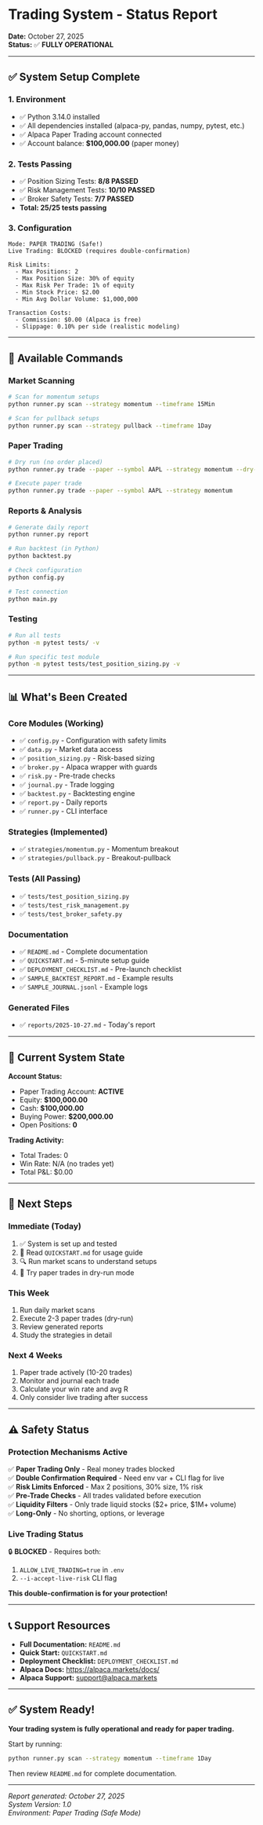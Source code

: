 # Trading System - Status Report
**Date:** October 27, 2025  
**Status:** ✅ **FULLY OPERATIONAL**

---

## ✅ System Setup Complete

### 1. **Environment**
- ✅ Python 3.14.0 installed
- ✅ All dependencies installed (alpaca-py, pandas, numpy, pytest, etc.)
- ✅ Alpaca Paper Trading account connected
- ✅ Account balance: **$100,000.00** (paper money)

### 2. **Tests Passing**
- ✅ Position Sizing Tests: **8/8 PASSED**
- ✅ Risk Management Tests: **10/10 PASSED**
- ✅ Broker Safety Tests: **7/7 PASSED**
- **Total: 25/25 tests passing**

### 3. **Configuration**
```
Mode: PAPER TRADING (Safe!)
Live Trading: BLOCKED (requires double-confirmation)

Risk Limits:
  - Max Positions: 2
  - Max Position Size: 30% of equity
  - Max Risk Per Trade: 1% of equity
  - Min Stock Price: $2.00
  - Min Avg Dollar Volume: $1,000,000
  
Transaction Costs:
  - Commission: $0.00 (Alpaca is free)
  - Slippage: 0.10% per side (realistic modeling)
```

---

## 🎯 Available Commands

### **Market Scanning**
```bash
# Scan for momentum setups
python runner.py scan --strategy momentum --timeframe 15Min

# Scan for pullback setups
python runner.py scan --strategy pullback --timeframe 1Day
```

### **Paper Trading**
```bash
# Dry run (no order placed)
python runner.py trade --paper --symbol AAPL --strategy momentum --dry-run

# Execute paper trade
python runner.py trade --paper --symbol AAPL --strategy momentum
```

### **Reports & Analysis**
```bash
# Generate daily report
python runner.py report

# Run backtest (in Python)
python backtest.py

# Check configuration
python config.py

# Test connection
python main.py
```

### **Testing**
```bash
# Run all tests
python -m pytest tests/ -v

# Run specific test module
python -m pytest tests/test_position_sizing.py -v
```

---

## 📊 What's Been Created

### **Core Modules** (Working)
- ✅ `config.py` - Configuration with safety limits
- ✅ `data.py` - Market data access
- ✅ `position_sizing.py` - Risk-based sizing
- ✅ `broker.py` - Alpaca wrapper with guards
- ✅ `risk.py` - Pre-trade checks
- ✅ `journal.py` - Trade logging
- ✅ `backtest.py` - Backtesting engine
- ✅ `report.py` - Daily reports
- ✅ `runner.py` - CLI interface

### **Strategies** (Implemented)
- ✅ `strategies/momentum.py` - Momentum breakout
- ✅ `strategies/pullback.py` - Breakout-pullback

### **Tests** (All Passing)
- ✅ `tests/test_position_sizing.py`
- ✅ `tests/test_risk_management.py`
- ✅ `tests/test_broker_safety.py`

### **Documentation**
- ✅ `README.md` - Complete documentation
- ✅ `QUICKSTART.md` - 5-minute setup guide
- ✅ `DEPLOYMENT_CHECKLIST.md` - Pre-launch checklist
- ✅ `SAMPLE_BACKTEST_REPORT.md` - Example results
- ✅ `SAMPLE_JOURNAL.jsonl` - Example logs

### **Generated Files**
- ✅ `reports/2025-10-27.md` - Today's report

---

## 🔄 Current System State

**Account Status:**
- Paper Trading Account: **ACTIVE**
- Equity: **$100,000.00**
- Cash: **$100,000.00**
- Buying Power: **$200,000.00**
- Open Positions: **0**

**Trading Activity:**
- Total Trades: 0
- Win Rate: N/A (no trades yet)
- Total P&L: $0.00

---

## 🚀 Next Steps

### **Immediate (Today)**
1. ✅ System is set up and tested
2. 📖 Read `QUICKSTART.md` for usage guide
3. 🔍 Run market scans to understand setups
4. 🧪 Try paper trades in dry-run mode

### **This Week**
1. Run daily market scans
2. Execute 2-3 paper trades (dry-run)
3. Review generated reports
4. Study the strategies in detail

### **Next 4 Weeks**
1. Paper trade actively (10-20 trades)
2. Monitor and journal each trade
3. Calculate your win rate and avg R
4. Only consider live trading after success

---

## ⚠️ Safety Status

### **Protection Mechanisms Active**
✅ **Paper Trading Only** - Real money trades blocked  
✅ **Double Confirmation Required** - Need env var + CLI flag for live  
✅ **Risk Limits Enforced** - Max 2 positions, 30% size, 1% risk  
✅ **Pre-Trade Checks** - All trades validated before execution  
✅ **Liquidity Filters** - Only trade liquid stocks ($2+ price, $1M+ volume)  
✅ **Long-Only** - No shorting, options, or leverage  

### **Live Trading Status**
🔒 **BLOCKED** - Requires both:
1. `ALLOW_LIVE_TRADING=true` in `.env`
2. `--i-accept-live-risk` CLI flag

**This double-confirmation is for your protection!**

---

## 📞 Support Resources

- **Full Documentation:** `README.md`
- **Quick Start:** `QUICKSTART.md`
- **Deployment Checklist:** `DEPLOYMENT_CHECKLIST.md`
- **Alpaca Docs:** https://alpaca.markets/docs/
- **Alpaca Support:** support@alpaca.markets

---

## ✅ System Ready!

**Your trading system is fully operational and ready for paper trading.**

Start by running:
```bash
python runner.py scan --strategy momentum --timeframe 1Day
```

Then review `README.md` for complete documentation.

---

*Report generated: October 27, 2025*  
*System Version: 1.0*  
*Environment: Paper Trading (Safe Mode)*

